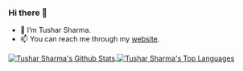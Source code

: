 ### Hi there 👋

- 👋 I’m Tushar Sharma.
- 📫 You can reach me through my [website](https://randomwits.com//).

<a target=_blank href="https://github.com/tushar-sharma">
  <img align="center" alt="Tushar Sharma's Github Stats" src="https://github-readme-stats.vercel.app/api?username=tushar-sharma&show_icons=true&theme=radical&count_private=true&hide_border=true"/>
</a>
<a target=_blank href="https://github.com/tushar-sharma">
  <img align="center" alt="Tushar Sharma's Top Languages" src="https://github-readme-stats.vercel.app/api/top-langs/?username=tushar-sharma&theme=radical&layout=compact&hide=EJS&hide_border=true"/>
</a>

<!--
**tushar-sharma/tushar-sharma** is a ✨ _special_ ✨ repository because its `README.md` (this file) appears on your GitHub profile.

Here are some ideas to get you started:

- 🔭 I’m currently working on ...
- 🌱 I’m currently learning ...
- 👯 I’m looking to collaborate on ...
- 🤔 I’m looking for help with ...
- 💬 Ask me about ...
- 📫 How to reach me: ...
- 😄 Pronouns: ...
- ⚡ Fun fact: ...
-->
